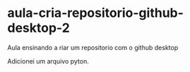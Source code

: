 #  aula-cria-repositorio-github-desktop-2
 Aula ensinando a riar um repositorio com o github desktop

 Adicionei um arquivo pyton.
